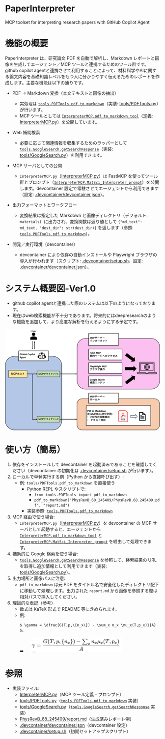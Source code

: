 # PaperInterpreter
MCP toolset for interpreting research papers with GitHub Copilot Agent

# 機能の概要

PaperInterpreter は、研究論文 PDF を自動で解析し、Markdown レポートと図像を生成してエージェント／MCP ツールと連携するためのツール群です。github copilot agentと連携させて利用することによって、材料科学やAIに関する論文内容を基礎知識レベルをもつ人に分かりやすく伝えるためのレポートを作成します。主要な機能は以下の通りです。

- PDF → Markdown 変換（本文テキストと図像の抽出）
  - 実処理は [`tools.PDFTools.pdf_to_markdown`](tools/PDFTools.py)（実装: [tools/PDFTools.py](tools/PDFTools.py)）が行います。  
  - MCP ツールとしては [`InterpreterMCP.pdf_to_markdown_tool`](InterpreterMCP.py)（定義: [InterpreterMCP.py](InterpreterMCP.py)）を公開しています。

- Web 補助検索
  - 必要に応じて関連情報を収集するためのラッパーとして [`tools.GoogleSearch.getSearchResponse`](tools/GoogleSearch.py)（実装: [tools/GoogleSearch.py](tools/GoogleSearch.py)）を利用できます。

- MCP サーバとしての公開
  - `InterpreterMCP.py`（[InterpreterMCP.py](InterpreterMCP.py)）は FastMCP を使ってツール群とプロンプト（[`InterpreterMCP.MatSci_Interpreter_prompt`](InterpreterMCP.py)）を公開します。devcontainer 設定で常駐させてエージェントから利用できます（設定: [.devcontainer/devcontainer.json](.devcontainer/devcontainer.json)）。

- 出力フォーマットとワークフロー
  - 変換結果は指定した Markdown と画像ディレクトリ（デフォルト: `materials`）に出力され、変換関数は返り値として `{"md_text": md_text, "dest_dir": str(dest_dir)}` を返します（参照: [`tools.PDFTools.pdf_to_markdown`](tools/PDFTools.py)）。

- 開発／実行環境（devcontainer）
  - devcontainer により依存の自動インストールや Playwright ブラウザの導入が行われます（スクリプト: [.devcontainer/setup.sh](.devcontainer/setup.sh)、設定: [.devcontainer/devcontainer.json](.devcontainer/devcontainer.json)）。

# システム概要図-Ver1.0
- github copilot agentと連携した際のシステムは以下のようになっております。
- 現在はweb検索機能が不十分であります。将来的にはdeepresearchのような機能を追加して、より高度な解析を行えるようにする予定です。

![システム概要図](./images/systemfig.jpg)

# 使い方（簡易）

1. 依存をインストールして devcontainer を起動済みであることを確認してください（devcontainer の初期化は [.devcontainer/setup.sh](.devcontainer/setup.sh) が行います）。
2. ローカルで単発実行する例（Python から直接呼び出す）:
   - 例: `tools/PDFTools.pdf_to_markdown` を直接使う
     - Python REPL やスクリプトで:
       - `from tools.PDFTools import pdf_to_markdown`
       - `pdf_to_markdown("PhysRevB_68_245409/PhysRevB.68.245409.pdf", "report.md")`
     - 実装参照: [`tools.PDFTools.pdf_to_markdown`](tools/PDFTools.py)
3. MCP 経由で使う場合:
   - `InterpreterMCP.py`（[InterpreterMCP.py](InterpreterMCP.py)）を devcontainer の MCP サーバとして起動すると、エージェントから [`InterpreterMCP.pdf_to_markdown_tool`](InterpreterMCP.py) と [`InterpreterMCP.MatSci_Interpreter_prompt`](InterpreterMCP.py) を経由して処理できます。
4. 補助的に Google 検索を使う場合:
   - [`tools.GoogleSearch.getSearchResponse`](tools/GoogleSearch.py) を参照して、検索結果の URL を取得し追加情報として利用できます（実装: [tools/GoogleSearch.py](tools/GoogleSearch.py)）。
5. 出力場所と画像パスに注意:
   - `pdf_to_markdown` は元 PDF をタイトル名で安全化したディレクトリ配下に移動して処理します。出力された `report.md` から画像を参照する際は相対パスで挿入してください。
6. 理論的な表記（参考）
   - 数式は KaTeX 形式で README 等に含められます。
   - 例: 
        ```text
        $ \gamma = \dfrac{G(T,p,\{n_x\}) - \sum_x n_x \mu_x(T,p_x)}{A} $。
        ```
        ➡️ &emsp; <img src="./images/equition.png" alt="数式" width="300" />

# 参照
- 実装ファイル:
  - [InterpreterMCP.py](InterpreterMCP.py)（MCP ツール定義・プロンプト）
  - [tools/PDFTools.py](tools/PDFTools.py)（[`tools.PDFTools.pdf_to_markdown`](tools/PDFTools.py) 実装）
  - [tools/GoogleSearch.py](tools/GoogleSearch.py)（[`tools.GoogleSearch.getSearchResponse`](tools/GoogleSearch.py) 実装）
  - [PhysRevB_68_245409/report.md](PhysRevB_68_245409/report.md)（生成済みレポート例）
  - [.devcontainer/devcontainer.json](.devcontainer/devcontainer.json)（devcontainer 設定）  
  - [.devcontainer/setup.sh](.devcontainer/setup.sh)（初期セットアップスクリプト）

